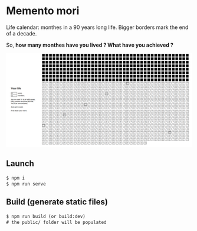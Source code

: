 # Memento mori

Life calendar: monthes in a 90 years long life. 
Bigger borders mark the end of a decade.

So, **how many monthes have you lived ? What have you achieved ?**

![result_image](memento_mori.png)


## Launch

```
$ npm i
$ npm run serve
```
## Build (generate static files)

```
$ npm run build (or build:dev)
# the public/ folder will be populated
```